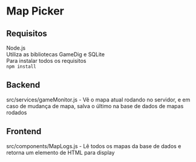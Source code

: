 # Map Picker

## Requisitos
Node.js  
Utiliza as bibliotecas GameDig e SQLite  
Para instalar todos os requisitos  
```npm install```

## Backend
src/services/gameMonitor.js - Vê o mapa atual rodando no servidor, e em caso de mudança de mapa, salva o último na base de dados de mapas rodados

## Frontend
src/components/MapLogs.js - Lê todos os mapas da base de dados e retorna um elemento de HTML para display